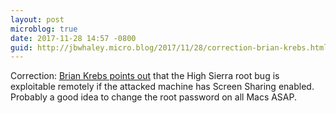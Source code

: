 ```yaml
---
layout: post
microblog: true
date: 2017-11-28 14:57 -0800
guid: http://jbwhaley.micro.blog/2017/11/28/correction-brian-krebs.html
---
```

Correction: [Brian Krebs points out](https://krebsonsecurity.com/2017/11/macos-high-sierra-users-change-root-password-now/) that the High Sierra root bug is exploitable remotely if the attacked machine has Screen Sharing enabled. Probably a good idea to change the root password on all Macs ASAP.
